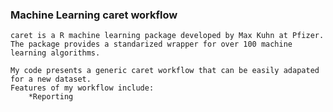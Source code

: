 ### Machine Learning caret workflow

    caret is a R machine learning package developed by Max Kuhn at Pfizer.  
    The package provides a standarized wrapper for over 100 machine learning algorithms.  
    
    My code presents a generic caret workflow that can be easily adapated for a new dataset.  
    Features of my workflow include:
        *Reporting

